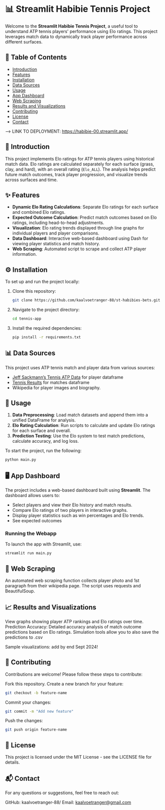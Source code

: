 # 📊 Streamlit Habibie Tennis Project

Welcome to the **Streamlit Habibie Tennis Project**, a useful tool to understand ATP tennis players' performance using Elo ratings. This project leverages match data to dynamically track player performance across different surfaces. 

## 📖 Table of Contents
- [Introduction](#introduction)
- [Features](#features)
- [Installation](#installation)
- [Data Sources](#data-sources)
- [Usage](#usage)
- [App Dashboard](#app-dashboard)
- [Web Scraping](#web-scraping)
- [Results and Visualizations](#results-and-visualizations)
- [Contributing](#contributing)
- [License](#license)
- [Contact](#contact)

--> LINK TO DEPLOYMENT: https://habibie-00.streamlit.app/

## 🎾 Introduction

This project implements Elo ratings for ATP tennis players using historical match data. Elo ratings are calculated separately for each surface (grass, clay, and hard), with an overall rating (`Elo_ALL`). The analysis helps predict future match outcomes, track player progression, and visualize trends across surfaces and time.

## ✨ Features
- **Dynamic Elo Rating Calculations**: Separate Elo ratings for each surface and combined Elo ratings.
- **Expected Outcome Calculation**: Predict match outcomes based on Elo ratings, including head-to-head adjustments.
- **Visualization**: Elo rating trends displayed through line graphs for individual players and player comparisons.
- **Data Dashboard**: Interactive web-based dashboard using Dash for viewing player statistics and match history.
- **Web Scraping**: Automated script to scrape and collect ATP player information.

## ⚙️ Installation
To set up and run the project locally:
1. Clone this repository:
    ```bash
    git clone https://github.com/kaalvoetranger-88/st-habibies-bets.git
    ```
2. Navigate to the project directory:
    ```bash
    cd tennis-app
    ```
3. Install the required dependencies:
    ```bash
    pip install -r requirements.txt
    ```

## 📊 Data Sources
This project uses ATP tennis match and player data from various sources:
- [Jeff Sackmann’s Tennis ATP Data](https://github.com/JeffSackmann/tennis_atp) for player dataframe
- [Tennis Results](http://tennis-data.co.uk/index.php) for matches dataframe
- Wikipedia for player images and biography.

## 🚀 Usage
1. **Data Preprocessing**: Load match datasets and append them into a unified DataFrame for analysis.
2. **Elo Rating Calculation**: Run scripts to calculate and update Elo ratings for each surface and overall.
3. **Prediction Testing**: Use the Elo system to test match predictions, calculate accuracy, and log loss.

To start the project, run the following:
```bash
python main.py
```

## 🖥️ App Dashboard
The project includes a web-based dashboard built using **Streamlit**. The dashboard allows users to:
- Select players and view their Elo history and match results.
- Compare Elo ratings of two players in interactive graphs.
- Display player statistics such as win percentages and Elo trends.
- See expected outcomes

### Running the Webapp
To launch the app with Streamlit, use:
```bash
streamlit run main.py
```

## 🤖 Web Scraping
An automated web scraping function collects player photo and 1st paragraph from their wikipedia page. The script uses requests and BeautifulSoup.

## 📈 Results and Visualizations
View graphs showing player ATP rankings and Elo ratings over time.
Prediction Accuracy: Detailed accuracy analysis of match outcome predictions based on Elo ratings.
Simulation tools allow you to also save the predictions to .csv

Sample visualizations: add by end Sept 2024!

## 🤝 Contributing
Contributions are welcome! Please follow these steps to contribute:

Fork this repository.
Create a new branch for your feature:
```bash
git checkout -b feature-name
```
Commit your changes:
```bash
git commit -m "Add new feature"
```
Push the changes:
```bash
git push origin feature-name
```

## 📜 License
This project is licensed under the MIT License - see the LICENSE file for details.

## 📬 Contact
For any questions or suggestions, feel free to reach out:

GitHub: kaalvoetranger-88/
Email: kaalvoetranger@gmail.com
